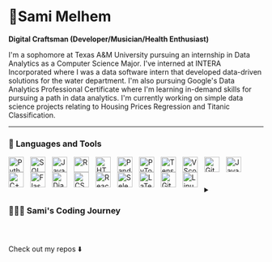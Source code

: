 # 🎼Sami Melhem

**Digital Craftsman (Developer/Musician/Health Enthusiast)**

I'm a sophomore at Texas A&M University pursuing an internship in Data Analytics as a Computer Science Major. I've interned at INTERA Incorporated where I was a data software intern that developed data-driven solutions for the water department. I'm also pursuing Google's Data Analytics Professional Certificate where I'm learning in-demand skills for pursuing a path in data analytics. I'm currently working on simple data science projects relating to Housing Prices Regression and Titanic Classification.

---

### 🧰 Languages and Tools

<img align="left" alt="Python" width="30px" style="padding-right:10px;" src="https://cdn.jsdelivr.net/gh/devicons/devicon/icons/python/python-original.svg" />
<img align="left" alt="SQL" width="30px" style="padding-right:10px;" src="https://cdn.jsdelivr.net/gh/devicons/devicon/icons/mysql/mysql-original.svg" />
<img align="left" alt="Java" width="30px" style="padding-right:10px;" src="https://cdn.jsdelivr.net/gh/devicons/devicon/icons/java/java-original.svg" />
<img align="left" alt="R" width="30px" style="padding-right:10px;" src="https://cdn.jsdelivr.net/gh/devicons/devicon/icons/rstudio/rstudio-plain.svg" />
<img align="left" alt="HTML" width="30px" style="padding-right:10px;" src="https://cdn.jsdelivr.net/gh/devicons/devicon/icons/html5/html5-original-wordmark.svg" />
<img align="left" alt="Pandas" width="30px" style="padding-right:10px;" src="https://cdn.jsdelivr.net/gh/devicons/devicon/icons/pandas/pandas-original.svg" />
<img align="left" alt="PyTorch" width="30px" style="padding-right:10px;" src="https://cdn.jsdelivr.net/gh/devicons/devicon/icons/pytorch/pytorch-original.svg" />
<img align="left" alt="TensorFlow" width="30px" style="padding-right:10px;" src="https://cdn.jsdelivr.net/gh/devicons/devicon/icons/tensorflow/tensorflow-original.svg" />
<img align="left" alt="VScode" width="30px" style="padding-right:10px;" src="https://cdn.jsdelivr.net/gh/devicons/devicon/icons/vscode/vscode-original.svg" />
<img align="left" alt="Git" width="30px" style="padding-right:10px;" src="https://cdn.jsdelivr.net/gh/devicons/devicon/icons/git/git-original.svg" />
<img align="left" alt="JavaScript" width="30px" style="padding-right:10px;" src="https://cdn.jsdelivr.net/gh/devicons/devicon/icons/javascript/javascript-original.svg" />  
<img align="left" alt="C++" width="30px" style="padding-right:10px;" src="https://cdn.jsdelivr.net/gh/devicons/devicon/icons/cplusplus/cplusplus-original.svg" />
<img align="left" alt="Flask" width="30px" style="padding-right:10px;" src="https://cdn.jsdelivr.net/gh/devicons/devicon/icons/flask/flask-original.svg" />
<img align="left" alt="Django" width="30px" style="padding-right:10px;" src="https://cdn.jsdelivr.net/gh/devicons/devicon/icons/django/django-plain.svg" />
<img align="left" alt="CSS" width="30px" style="padding-right:10px;" src="https://cdn.jsdelivr.net/gh/devicons/devicon/icons/css3/css3-original-wordmark.svg" />
<img align="left" alt="React.js" width="30px" style="padding-right:10px;" src="https://cdn.jsdelivr.net/gh/devicons/devicon/icons/react/react-original.svg" />
<img align="left" alt="Selenium" width="30px" style="padding-right:10px;" src="https://cdn.jsdelivr.net/gh/devicons/devicon/icons/selenium/selenium-original.svg" />
<img align="left" alt="LaTeX" width="30px" style="padding-right:10px;" src="https://cdn.jsdelivr.net/gh/devicons/devicon/icons/latex/latex-original.svg" />
<img align="left" alt="GitHub" width="30px" style="padding-right:10px;" src="https://cdn.jsdelivr.net/gh/devicons/devicon/icons/github/github-original.svg" />
<img align="left" alt="Linux" width="30px" style="padding-right:10px;" src="https://cdn.jsdelivr.net/gh/devicons/devicon/icons/linux/linux-original.svg" />
<br />

#

<details>
          <summary><h3>👨🏽‍🏫 Sami's Coding Journey</h3></summary>
          I began my coding journey in high school, a period marked by curiosity and exploration. It was here, in the bustling corridors of learning, that I first encountered the world of programming. Java and Python were my initial guides, opening my eyes to the limitless possibilities that coding brings to the world. I applied my learning to my high school robotics team where I was a software lead leading our team to receiving 2nd place in the 6A UIL State competition. This foundational experience in high school laid the groundwork for my passion, shaping my understanding of the power and potential of technology.
          Carrying this enthusiasm with me, I embarked on my collegiate journey at Texas A&M University as a Computer Science student, eager to dive deeper into the complexities of this field. My focus soon shifted to Data Analytics, where I was captivated by the ability to translate bast datasets into meaningful insights. Currently I am apart of the Aggie Coding Club where I sharpen my coding skills, and the Aggie Data Science Club where I'm apart of a project called mrkts.expert, projecting market trends and learning how to understand chart patterns. These experiences have allowed me to blend theoretical knowledge with practical application.
          Now, as I navigate through my sophomore year, I'm reminded of the importance of stepping out of my comfort zone. The initial spark of fascination that was ignited in high school has now matured into a commitment to not only excel in data analytics but to also create impactful solutions. As I balance my academic responsibilities with personal development, I am setting in place strategies to channel more of my time and energy into bringing innovative ideas to fruition.
          Heading into the Spring 2024 semester, I am going to be joining the TAMU Robomasters organization as a software team member hoping to learn how to create autonomous robots and compete against teams from across the world. Additionally I will be joining a research team in the Computer Science department learning about how to implement newly founded data structures to improve fact checker performance.  
</details>

# 

Check out my repos ⬇️
